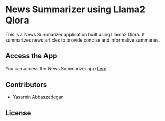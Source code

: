 # News Summarizer using Llama2 Qlora

This is a News Summarizer application built using Llama2 Qlora. It summarizes news articles to provide concise and informative summaries.

## Access the App

You can access the News Summarizer app [here](https://newssummarizer.azurewebsites.net/).



## Contributors

- Yasamin Abbaszadegan

## License


